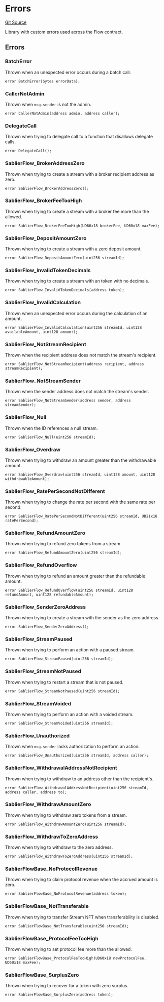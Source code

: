 # Errors

[Git Source](https://github.com/sablier-labs/flow/blob/9bfe5d6fbfbd7dc60e142735dd3f492df756e0b9/src/libraries/Errors.sol)

Library with custom errors used across the Flow contract.

## Errors

### BatchError

Thrown when an unexpected error occurs during a batch call.

```solidity
error BatchError(bytes errorData);
```

### CallerNotAdmin

Thrown when `msg.sender` is not the admin.

```solidity
error CallerNotAdmin(address admin, address caller);
```

### DelegateCall

Thrown when trying to delegate call to a function that disallows delegate calls.

```solidity
error DelegateCall();
```

### SablierFlow_BrokerAddressZero

Thrown when trying to create a stream with a broker recipient address as zero.

```solidity
error SablierFlow_BrokerAddressZero();
```

### SablierFlow_BrokerFeeTooHigh

Thrown when trying to create a stream with a broker fee more than the allowed.

```solidity
error SablierFlow_BrokerFeeTooHigh(UD60x18 brokerFee, UD60x18 maxFee);
```

### SablierFlow_DepositAmountZero

Thrown when trying to create a stream with a zero deposit amount.

```solidity
error SablierFlow_DepositAmountZero(uint256 streamId);
```

### SablierFlow_InvalidTokenDecimals

Thrown when trying to create a stream with an token with no decimals.

```solidity
error SablierFlow_InvalidTokenDecimals(address token);
```

### SablierFlow_InvalidCalculation

Thrown when an unexpected error occurs during the calculation of an amount.

```solidity
error SablierFlow_InvalidCalculation(uint256 streamId, uint128 availableAmount, uint128 amount);
```

### SablierFlow_NotStreamRecipient

Thrown when the recipient address does not match the stream's recipient.

```solidity
error SablierFlow_NotStreamRecipient(address recipient, address streamRecipient);
```

### SablierFlow_NotStreamSender

Thrown when the sender address does not match the stream's sender.

```solidity
error SablierFlow_NotStreamSender(address sender, address streamSender);
```

### SablierFlow_Null

Thrown when the ID references a null stream.

```solidity
error SablierFlow_Null(uint256 streamId);
```

### SablierFlow_Overdraw

Thrown when trying to withdraw an amount greater than the withdrawable amount.

```solidity
error SablierFlow_Overdraw(uint256 streamId, uint128 amount, uint128 withdrawableAmount);
```

### SablierFlow_RatePerSecondNotDifferent

Thrown when trying to change the rate per second with the same rate per second.

```solidity
error SablierFlow_RatePerSecondNotDifferent(uint256 streamId, UD21x18 ratePerSecond);
```

### SablierFlow_RefundAmountZero

Thrown when trying to refund zero tokens from a stream.

```solidity
error SablierFlow_RefundAmountZero(uint256 streamId);
```

### SablierFlow_RefundOverflow

Thrown when trying to refund an amount greater than the refundable amount.

```solidity
error SablierFlow_RefundOverflow(uint256 streamId, uint128 refundAmount, uint128 refundableAmount);
```

### SablierFlow_SenderZeroAddress

Thrown when trying to create a stream with the sender as the zero address.

```solidity
error SablierFlow_SenderZeroAddress();
```

### SablierFlow_StreamPaused

Thrown when trying to perform an action with a paused stream.

```solidity
error SablierFlow_StreamPaused(uint256 streamId);
```

### SablierFlow_StreamNotPaused

Thrown when trying to restart a stream that is not paused.

```solidity
error SablierFlow_StreamNotPaused(uint256 streamId);
```

### SablierFlow_StreamVoided

Thrown when trying to perform an action with a voided stream.

```solidity
error SablierFlow_StreamVoided(uint256 streamId);
```

### SablierFlow_Unauthorized

Thrown when `msg.sender` lacks authorization to perform an action.

```solidity
error SablierFlow_Unauthorized(uint256 streamId, address caller);
```

### SablierFlow_WithdrawalAddressNotRecipient

Thrown when trying to withdraw to an address other than the recipient's.

```solidity
error SablierFlow_WithdrawalAddressNotRecipient(uint256 streamId, address caller, address to);
```

### SablierFlow_WithdrawAmountZero

Thrown when trying to withdraw zero tokens from a stream.

```solidity
error SablierFlow_WithdrawAmountZero(uint256 streamId);
```

### SablierFlow_WithdrawToZeroAddress

Thrown when trying to withdraw to the zero address.

```solidity
error SablierFlow_WithdrawToZeroAddress(uint256 streamId);
```

### SablierFlowBase_NoProtocolRevenue

Thrown when trying to claim protocol revenue when the accrued amount is zero.

```solidity
error SablierFlowBase_NoProtocolRevenue(address token);
```

### SablierFlowBase_NotTransferable

Thrown when trying to transfer Stream NFT when transferability is disabled.

```solidity
error SablierFlowBase_NotTransferable(uint256 streamId);
```

### SablierFlowBase_ProtocolFeeTooHigh

Thrown when trying to set protocol fee more than the allowed.

```solidity
error SablierFlowBase_ProtocolFeeTooHigh(UD60x18 newProtocolFee, UD60x18 maxFee);
```

### SablierFlowBase_SurplusZero

Thrown when trying to recover for a token with zero surplus.

```solidity
error SablierFlowBase_SurplusZero(address token);
```
